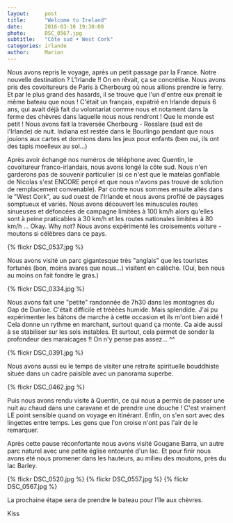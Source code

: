 ```yaml
---
layout:     post
title:      "Welcome to Ireland"
date:       2016-03-10 19:30:00
photo:      DSC_0567.jpg
subtitle:   "Côte sud • West Cork"
categories: irlande
author:     Marion
---
```


Nous avons repris le voyage, après un petit passage par la France. Notre nouvelle destination ? L'Irlande !! On en rêvait, ça se concrétise. Nous avons pris des covoitureurs de Paris à Cherbourg où nous allions prendre le ferry. Et par le plus grand des hasards, il se trouve que l'un d'entre eux prenait le même bateau que nous ! C'était un français, expatrié en Irlande depuis 6 ans, qui avait déjà fait du volontariat comme nous et notament dans la ferme des chèvres dans laquelle nous nous rendront ! Que le monde est petit !
Nous avons fait la traversée Cherbourg - Rosslare (sud est de l'Irlande) de nuit. Indiana est restée dans le Bourlingo pendant que nous jouions aux cartes et dormions dans les jeux pour enfants (ben oui, ils ont des tapis moelleux au sol...)

Après avoir échangé nos numéros de téléphone avec Quentin, le covoitureur franco-irlandais, nous avons longé la côte sud. Nous n'en garderons pas de souvenir particulier (si ce n'est que le matelas gonflable de Nicolas s'est ENCORE perçé et que nous n'avons pas trouvé de solution de remplacement convenable). Par contre nous sommes ensuite allés dans le "West Cork", au sud ouest de l'Irlande et nous avons profité de paysages somptueux et variés. Nous avons découvert les minuscules routes sinueuses et défoncées de campagne limitées à 100 km/h alors qu'elles sont à peine praticables à 30 km/h et les routes nationales limitées à 80 km/h ... Okay. Why not? Nous avons expérimenté les croisements voiture - moutons si célèbres dans ce pays.

{% flickr DSC_0537.jpg %}

Nous avons visité un parc gigantesque très "anglais" que les touristes fortunés (bon, moins avares que nous...) visitent en calèche. (Oui, ben nous au moins on fait fondre le gras.)

{% flickr DSC_0334.jpg %}

Nous avons fait une "petite" randonnée de 7h30 dans les montagnes du Gap de Dunloe. C'était difficile et trèèèès humide. Mais splendide. J'ai pu expérimenter les bâtons de marche à cette occasion et ils m'ont bien aidé ! Cela donne un rythme en marchant, surtout quand ça monte. Ca aide aussi à se stabiliser sur les sols instables. Et surtout, cela permet de sonder la profondeur des maraicages !! On n'y pense pas assez... ^^

{% flickr DSC_0391.jpg %}

Nous avons aussi eu le temps de visiter une retraite spirituelle bouddhiste située dans un cadre paisible avec un panorama superbe.

{% flickr DSC_0462.jpg %}

Puis nous avons rendu visite à Quentin, ce qui nous a permis de passer une nuit au chaud dans une caravane et de prendre une douche ! C'est vraiment LE point sensible quand on voyage en itinérant. Enfin, on s'en sort avec des lingettes entre temps. Les gens que l'on croise n'ont pas l'air de le remarquer.

Après cette pause réconfortante nous avons visité Gougane Barra, un autre parc naturel avec une petite église entourée d'un lac. Et pour finir nous avons été nous promener dans les hauteurs, au milieu des moutons, près du lac Barley.

{% flickr DSC_0520.jpg %}
{% flickr DSC_0557.jpg %}
{% flickr DSC_0567.jpg %}

La prochaine étape sera de prendre le bateau pour l'île aux chèvres.

Kiss
